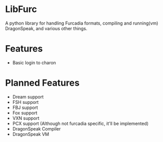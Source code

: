 LibFurc
=======

A python library for handling Furcadia formats, compiling and running(vm) DragonSpeak, and various other things.

Features
========
* Basic login to charon

Planned Features
================

* Dream support
* FSH support
* FBJ support
* Fox support
* VXN support
* PCX support (Although not furcadia specific, it'll be implemented)
* DragonSpeak Compiler
* DragonSpeak VM

